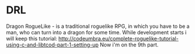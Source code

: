 # DRL
Dragon RogueLike - is a traditional roguelike RPG, in which you have to be a man, who can turn into a dragon for some time.
While development starts i will keep this tutorial: http://codeumbra.eu/complete-roguelike-tutorial-using-c-and-libtcod-part-1-setting-up
Now i'm on the 9th part.
